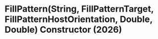# FillPattern(String, FillPatternTarget, FillPatternHostOrientation, Double, Double) Constructor (2026)

﻿